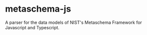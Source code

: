 # metaschema-js
A parser for the data models of NIST's Metaschema Framework for Javascript and Typescript.
